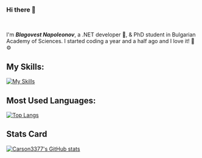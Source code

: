 ### Hi there 👋

<br/>

 I'm <em>**Blagovest Napoleonov**</em>, a .NET developer 🤖, & PhD student in Bulgarian Academy of Sciences. I started coding a year and a half ago and I love it! 💪⚙️

## My Skills:
[![My Skills](https://skillicons.dev/icons?i=cs,js,html,css,bootstrap,git)](https://skillicons.dev)

## Most Used Languages:

[![Top Langs](https://github-readme-stats.vercel.app/api/top-langs/?username=b-napoleonov&theme=cobalt)](https://github.com/Carson3377/github-readme-stats)


## Stats Card

[![Carson3377's GitHub stats](https://github-readme-stats.vercel.app/api?username=b-napoleonov&show_icons=true)](https://github.com/Carson3377/github-readme-stats)

